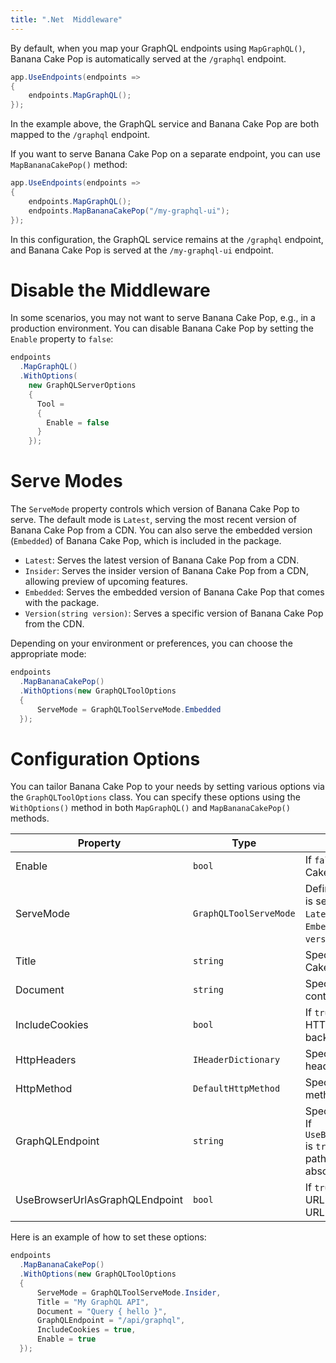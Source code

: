 ```yaml
---
title: ".Net  Middleware"
---
```


By default, when you map your GraphQL endpoints using `MapGraphQL()`, Banana Cake Pop is automatically served at the `/graphql` endpoint.

```csharp
app.UseEndpoints(endpoints =>
{
    endpoints.MapGraphQL();
});
```

In the example above, the GraphQL service and Banana Cake Pop are both mapped to the `/graphql` endpoint.

If you want to serve Banana Cake Pop on a separate endpoint, you can use `MapBananaCakePop()` method:

```csharp
app.UseEndpoints(endpoints =>
{
    endpoints.MapGraphQL();
    endpoints.MapBananaCakePop("/my-graphql-ui");
});
```

In this configuration, the GraphQL service remains at the `/graphql` endpoint, and Banana Cake Pop is served at the `/my-graphql-ui` endpoint.

# Disable the Middleware

In some scenarios, you may not want to serve Banana Cake Pop, e.g., in a production environment. You can disable Banana Cake Pop by setting the `Enable` property to `false`:

```csharp
endpoints
  .MapGraphQL()
  .WithOptions(
    new GraphQLServerOptions
    {
      Tool =
      {
        Enable = false
      }
    });
```

# Serve Modes

The `ServeMode` property controls which version of Banana Cake Pop to serve. The default mode is `Latest`, serving the most recent version of Banana Cake Pop from a CDN.
You can also serve the embedded version (`Embedded`) of Banana Cake Pop, which is included in the package.

- `Latest`: Serves the latest version of Banana Cake Pop from a CDN.
- `Insider`: Serves the insider version of Banana Cake Pop from a CDN, allowing preview of upcoming features.
- `Embedded`: Serves the embedded version of Banana Cake Pop that comes with the package.
- `Version(string version)`: Serves a specific version of Banana Cake Pop from the CDN.

Depending on your environment or preferences, you can choose the appropriate mode:

```csharp
endpoints
  .MapBananaCakePop()
  .WithOptions(new GraphQLToolOptions
  {
      ServeMode = GraphQLToolServeMode.Embedded
  });
```

# Configuration Options

You can tailor Banana Cake Pop to your needs by setting various options via the `GraphQLToolOptions` class. You can specify these options using the `WithOptions()` method in both `MapGraphQL()` and `MapBananaCakePop()` methods.

| Property                       | Type                   | Description                                                                                                                                       |
| ------------------------------ | ---------------------- | ------------------------------------------------------------------------------------------------------------------------------------------------- |
| Enable                         | `bool`                 | If `false`, disables the Banana Cake Pop tool.                                                                                                    |
| ServeMode                      | `GraphQLToolServeMode` | Defines how Banana Cake Pop is served. Options include `Latest` (default), `Insider`, `Embedded`, and `Version(string version)`.                  |
| Title                          | `string`               | Specifies the title of the Banana Cake Pop page.                                                                                                  |
| Document                       | `string`               | Specifies the default document content.                                                                                                           |
| IncludeCookies                 | `bool`                 | If `true`, includes cookies in the HTTP call to the GraphQL backend.                                                                              |
| HttpHeaders                    | `IHeaderDictionary`    | Specifies the default HTTP headers for Banana Cake Pop.                                                                                           |
| HttpMethod                     | `DefaultHttpMethod`    | Specifies the default HTTP method to use.                                                                                                         |
| GraphQLEndpoint                | `string`               | Specifies the GraphQL endpoint. If `UseBrowserUrlAsGraphQLEndpoint` is `true`, it must be a relative path; otherwise, it must be an absolute URL. |
| UseBrowserUrlAsGraphQLEndpoint | `bool`                 | If `true`, the schema endpoint URL is inferred from the browser URL.                                                                              |

Here is an example of how to set these options:

```csharp
endpoints
  .MapBananaCakePop()
  .WithOptions(new GraphQLToolOptions
  {
      ServeMode = GraphQLToolServeMode.Insider,
      Title = "My GraphQL API",
      Document = "Query { hello }",
      GraphQLEndpoint = "/api/graphql",
      IncludeCookies = true,
      Enable = true
  });
```

